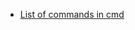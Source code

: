 - [List of commands in cmd ]("https://www.lifewire.com/list-of-command-prompt-commands-4092302#:~:text=List%20of%20Command%20Prompt%20Commands%201%20At.%202,Help.%209%20More.%2010%20Msg.%20More%20items...")
